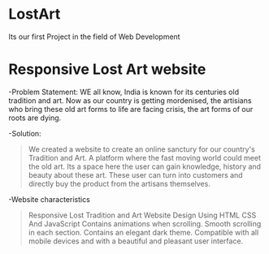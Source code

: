 # LostArt
Its our first Project in the field of Web Development
# Responsive Lost Art website



-Problem Statement:
  WE all know, India is known for its centuries old tradition and art. Now as our 
  country is getting mordenised, the artisians who bring these old art forms to life are facing crisis, 
  the art forms of our roots are dying.


-Solution:
  >We created a website to create an online sanctury for our country's Tradition and Art.
  >A platform where the fast moving world could meet the old art. 
  >Its a space here the user can gain knowledge, history and beauty about these art.
  >These user can turn into customers and directly buy the product from the artisans themselves. 


 -Website characteristics
  > Responsive Lost Tradition and Art Website Design Using HTML CSS And JavaScript
  > Contains animations when scrolling.
  > Smooth scrolling in each section.
  > Contains an elegant dark theme.
  > Compatible with all mobile devices and with a beautiful and pleasant user interface.
